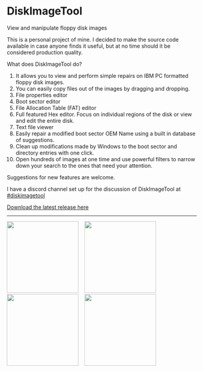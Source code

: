# DiskImageTool
View and manipulate floppy disk images

This is a personal project of mine.  I decided to make the source code available in case anyone finds it useful, but at no time should it be considered production quality.

What does DiskImageTool do?

1. It allows you to view and perform simple repairs on IBM PC formatted floppy disk images.
2. You can easily copy files out of the images by dragging and dropping.
3. File properties editor
4. Boot sector editor
5. File Allocation Table (FAT) editor
6. Full featured Hex editor.  Focus on individual regions of the disk or view and edit the entire disk.
7. Text file viewer
8. Easily repair a modified boot sector OEM Name using a built in database of suggestions.
9. Clean up modifications made by Windows to the boot sector and directory entries with one click.
10. Open hundreds of images at one time and use powerful filters to narrow down your search to the ones that need your attention.

Suggestions for new features are welcome.

I have a discord channel set up for the discussion of DiskImageTool at [#diskimagetool](https://discord.gg/7BNMJuf4CR)

[Download the latest release here](https://github.com/Digitoxin1/DiskImageTool/releases/latest)

---

<img src="https://user-images.githubusercontent.com/5696659/227692756-913a5702-80d2-4915-8634-a8b5fc689e98.png" height="190">&nbsp;&nbsp;&nbsp;&nbsp;<img src="https://user-images.githubusercontent.com/5696659/227693418-8df385b5-96cf-4b7e-a48c-8e24defdf4f4.png" height="190">&nbsp;&nbsp;&nbsp;&nbsp;<img src="https://user-images.githubusercontent.com/5696659/231385191-f68e8599-1453-43f1-87ad-d13920848cdb.png" height="190">&nbsp;&nbsp;&nbsp;&nbsp;<img src="https://user-images.githubusercontent.com/5696659/227693425-5dfd4978-b390-4d2d-afc6-5aaf87ad36e9.png" height="190">

